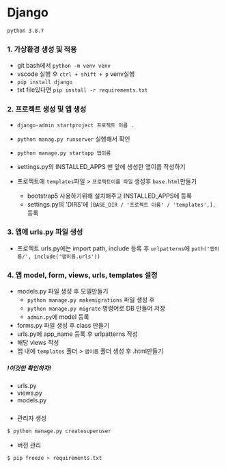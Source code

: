 # Django 

`python 3.8.7`

### 1. 가상환경 생성 및 적용

- git bash에서 `python -m venv venv`
- vscode 실행 후 `ctrl + shift + p`  venv실행
- `pip install django` 
- txt file있다면 `pip install -r requirements.txt`

 

### 2. 프로젝트 생성 및 앱 생성

- `django-admin startproject 프로젝트 이름 .`
- `python manag.py runserver` 실행해서 확인
- `python manage.py startapp 앱이름`

- settings.py의 INSTALLED_APPS  맨 앞에 생성한 앱이름 작성하기
- 프로젝트에 `templates`파일 > `프로젝트이름 파일` 생성후 `base.html`만들기
  - bootstrap5 사용하기위해 설치해주고 INSTALLED_APPS에 등록
  - settings.py의 'DIRS'에 `[BASE_DIR / '프로젝트 이름' / 'templates',],` 등록

### 3. 앱에 urls.py 파일 생성

- 프로젝트 urls.py에는 import path, include 등록 후 `urlpatterns`에 `path('앱이름/', include('앱이름.urls'))`



### 4. 앱 model, form, views, urls, templates 설정

- models.py 파일 생성 후 모델만들기
  - `python manage.py makemigrations` 파일 생성 후
  - `python manage.py migrate` 명령어로 DB 만들어 저장
  - `admin.py`에 model 등록
- forms.py 파일 생성 후 class 만들기
- urls.py에 app_name 등록 후 urlpatterns 작성
- 해당 views 작성
- 앱 내에 `templates` 폴더 > `앱이름` 폴더 생성 후 .html만들기

##### !이것만 확인하자!

- urls.py
- views.py
- models.py



### #

- 관리자 생성 

```bash
$ python manage.py createsuperuser
```

- 버전 관리

```bash
$ pip freeze > requirements.txt
```

